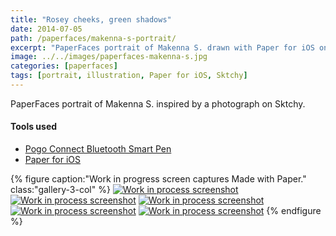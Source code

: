 ```yaml
---
title: "Rosey cheeks, green shadows"
date: 2014-07-05
path: /paperfaces/makenna-s-portrait/
excerpt: "PaperFaces portrait of Makenna S. drawn with Paper for iOS on an iPad."
image: ../../images/paperfaces-makenna-s.jpg
categories: [paperfaces]
tags: [portrait, illustration, Paper for iOS, Sktchy]
---
```


PaperFaces portrait of Makenna S. inspired by a photograph on Sktchy.

#### Tools used

- [Pogo Connect Bluetooth Smart Pen](https://www.amazon.com/gp/product/B009K448L4/ref=as_li_ss_tl?ie=UTF8&camp=1789&creative=390957&creativeASIN=B009K448L4&linkCode=as2&tag=mademist-20)
- [Paper for iOS](https://paper.bywetransfer.com/)

{% figure caption:"Work in progress screen captures Made with Paper." class:"gallery-3-col" %}
[![Work in process screenshot](../../images/paperfaces-makenna-s-process-1-600.jpg)](../../images/paperfaces-makenna-s-process-1-lg.jpg) [![Work in process screenshot](../../images/paperfaces-makenna-s-process-2-600.jpg)](../../images/paperfaces-makenna-s-process-2-lg.jpg) [![Work in process screenshot](../../images/paperfaces-makenna-s-process-3-600.jpg)](../../images/paperfaces-makenna-s-process-3-lg.jpg) [![Work in process screenshot](../../images/paperfaces-makenna-s-process-4-600.jpg)](../../images/paperfaces-makenna-s-process-4-lg.jpg) [![Work in process screenshot](../../images/paperfaces-makenna-s-process-5-600.jpg)](../../images/paperfaces-makenna-s-process-5-lg.jpg)
{% endfigure %}
